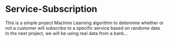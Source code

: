 # Service-Subscription
This is a simple project
Machine Learning algorithm to determine whether or not a customer will subscribe to a specific service based on randome data
In the next project, we will be using real data from a bank...
